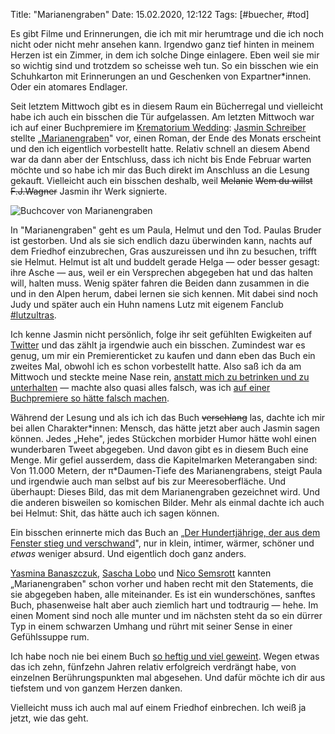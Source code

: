 Title: "Marianengraben"
Date: 15.02.2020, 12:122
Tags: [#buecher, #tod]

Es gibt Filme und Erinnerungen, die ich mit mir herumtrage und die ich noch nicht oder nicht mehr ansehen kann. Irgendwo ganz tief hinten in meinem Herzen ist ein Zimmer, in dem ich solche Dinge einlagere. Eben weil sie mir so wichtig sind und trotzdem so scheisse weh tun. So ein bisschen wie ein Schuhkarton mit Erinnerungen an und Geschenken von Expartner\*innen. Oder ein atomares Endlager.

Seit letztem Mittwoch gibt es in diesem Raum ein Bücherregal und vielleicht habe ich auch ein bisschen die Tür aufgelassen. Am letzten Mittwoch war ich auf einer Buchpremiere im [Krematorium Wedding](https://de.wikipedia.org/wiki/Krematorium_Berlin-Wedding): [Jasmin Schreiber](https://www.jasmin-schreiber.de) stellte „[Marianengraben](https://www.luebbe.de/eichborn/buecher/sonstige-belletristik/marianengraben/id_7725687)" vor, einen Roman, der Ende des Monats erscheint und den ich eigentlich vorbestellt hatte. Relativ schnell an diesem Abend war da dann aber der Entschluss, dass ich nicht bis Ende Februar warten möchte und so habe ich mir das Buch direkt im Anschluss an die Lesung gekauft. Vielleicht auch ein bisschen deshalb, weil <del>Melanie</del> <del>Wem du willst</del> <del>F.J.Wagner</del> Jasmin ihr Werk signierte.

![Buchcover von Marianengraben](Cover_Marianengraben.jpeg)

In "Marianengraben" geht es um Paula, Helmut und den Tod. Paulas Bruder ist gestorben. Und als sie sich endlich dazu überwinden kann, nachts auf dem Friedhof einzubrechen, Gras auszureissen und ihn zu besuchen, trifft sie Helmut. Helmut ist alt und buddelt gerade Helga — oder besser gesagt: ihre Asche — aus, weil er ein Versprechen abgegeben hat und das halten will, halten muss. Wenig später fahren die Beiden dann zusammen in die und in den Alpen herum, dabei lernen sie sich kennen. Mit dabei sind noch Judy und später auch ein Huhn namens Lutz mit eigenem Fanclub [#lutzultras](https://twitter.com/search?q=%23lutzultras&src=typed_query&f=live).

Ich kenne Jasmin nicht persönlich, folge ihr seit gefühlten Ewigkeiten auf [Twitter](https://twitter.com/lavievagabonde) und das zählt ja irgendwie auch ein bisschen. Zumindest war es genug, um mir ein Premierenticket zu kaufen und dann eben das Buch ein zweites Mal, obwohl ich es schon vorbestellt hatte. Also saß ich da am Mittwoch und steckte meine Nase rein, [anstatt mich zu betrinken und zu unterhalten](https://twitter.com/LaVieVagabonde/status/1227981091254013953) — machte also quasi alles falsch, was ich [auf einer Buchpremiere so hätte falsch machen](https://twitter.com/zeitschlag/status/1227844696413741056). 

Während der Lesung und als ich ich das Buch <del>verschlang</del> las, dachte ich mir bei allen Charakter\*innen: Mensch, das hätte jetzt aber auch Jasmin sagen können. Jedes „Hehe", jedes Stückchen morbider Humor hätte wohl einen wunderbaren Tweet abgegeben. Und davon gibt es in diesem Buch eine Menge. Mir gefiel ausserdem, dass die Kapitelmarken Meterangaben sind: Von 11.000 Metern, der π*Daumen-Tiefe des Marianengrabens, steigt Paula und irgendwie auch man selbst auf bis zur Meeresoberfläche. Und überhaupt: Dieses Bild, das mit dem Marianengraben gezeichnet wird. Und die anderen bisweilen so komischen Bilder. Mehr als einmal dachte ich auch bei Helmut: Shit, das hätte auch ich sagen können.

Ein bisschen erinnerte mich das Buch an „[Der Hundertjährige, der aus dem Fenster stieg und verschwand](https://de.wikipedia.org/wiki/Der_Hundertjährige,_der_aus_dem_Fenster_stieg_und_verschwand)", nur in klein, intimer, wärmer, schöner und *etwas* weniger absurd. Und eigentlich doch ganz anders.

[Yasmina Banaszczuk](https://twitter.com/lasersushi), [Sascha Lobo](https://twitter.com/saschalobo) und [Nico Semsrott](http://twitter.com/nicosemsrott) kannten „Marianengraben" schon vorher und haben recht mit den Statements, die sie abgegeben haben, alle miteinander. Es ist ein wunderschönes, sanftes Buch, phasenweise halt aber auch ziemlich hart und todtraurig — hehe. Im einen Moment sind noch alle munter und im nächsten steht da so ein dürrer Typ in einem schwarzen Umhang und rührt mit seiner Sense in einer Gefühlssuppe rum.

Ich habe noch nie bei einem Buch [so heftig und viel geweint](https://twitter.com/zeitschlag/status/1228348766303985664). Wegen etwas das ich zehn, fünfzehn Jahren relativ erfolgreich verdrängt habe, von einzelnen Berührungspunkten mal abgesehen. Und dafür möchte ich dir aus tiefstem und von ganzem Herzen danken.

Vielleicht muss ich auch mal auf einem Friedhof einbrechen. Ich weiß ja jetzt, wie das geht.